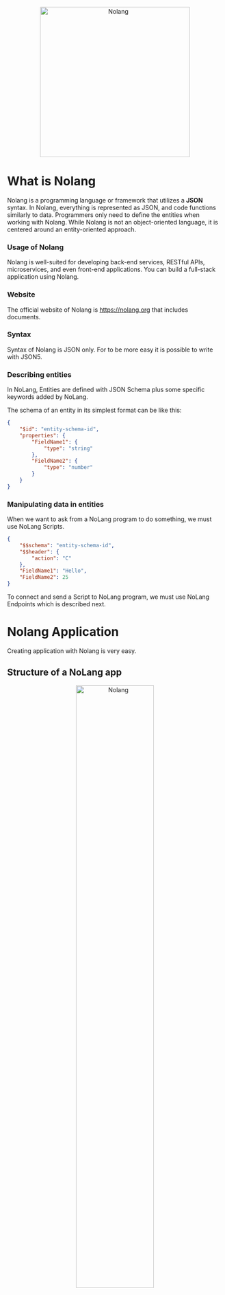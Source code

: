 <p align="center">
  <img src="https://nolang.org/img/nolangtlogo.png" width="350" title="Nolang" alt="Nolang">
</p>

# What is Nolang

Nolang is a programming language or framework that utilizes a <b>JSON</b> syntax. In Nolang, everything is represented as JSON, and code functions similarly to data. Programmers only need to define the entities when working with Nolang. While Nolang is not an object-oriented language, it is centered around an entity-oriented approach.

### Usage of Nolang
Nolang is well-suited for developing back-end services, RESTful APIs, microservices, and even front-end applications. You can build a full-stack application using Nolang. 

### Website
The official website of Nolang is https://nolang.org that includes documents.

### Syntax
Syntax of Nolang is JSON only. For to be more easy it is possible to write with JSON5.

### Describing entities
In NoLang, Entities are defined with JSON Schema plus some specific keywords added by NoLang.

The schema of an entity in its simplest format can be like this:
```json 
{
	"$id": "entity-schema-id",
	"properties": {
		"FieldName1": {
			"type": "string"
		},
		"FieldName2": {
			"type": "number"
		}
	}
}
```

### Manipulating data in entities
When we want to ask from a NoLang program to do something, we must use NoLang Scripts. 
```json 
{
	"$$schema": "entity-schema-id",
	"$$header": {
		"action": "C"
	},
	"FieldName1": "Hello",
	"FieldName2": 25
}
```
To connect and send a Script to NoLang program, we must use NoLang Endpoints which is described next.



# Nolang Application
Creating application with Nolang is very easy.

## Structure of a NoLang app

<p align="center">
  <img src="https://nolang.org/img/nolang-structure4.png" width="60%" title="Nolang" alt="Nolang">
</p>

- In every NoLang app there are some entities.
- It must be defined the entities' schemas in config file or in separate files.
- If this app stores data of entities the storage configuration must be defined in any schema or config file.
- It is necessary to define one or more endpoints that this app listens to.
- If this app needs to connect to other NoLang apps it can be defined in microservice configuration.

## Application config file
To create a NoLang application, we need to have NodeJS installed.
then in a directory for application there is the config file. 
Config file must be in JSON or JSON5 format and can have any name, its default name is <b>app.json</b> or <b>app.json5</b>

```json
{
	"name": "sample app",
	"schemas": [
		{
			"$id": "entity-schema-id",
			"properties": {
				"FieldName1": {
					"type": "string"
				},
				"FieldName2": {
					"type": "number"
				}
			}
		}
	],
	"endpoints": [
		{
			"type": "http",
			"port": 80,
			"routes": [
				{
					"path": "/",
					"type": "html",
					"method": "post"
				}
			]
		}
	]
}
```

## Run Nolang app
After installing nolangjs package, Nolang cli can be used to run a Nolang application.

```
npm i nolangjs -g
```
```
nolang /path/to/dir app.json
```

# Documentation
Refer to Nolang website by address https://www.nolang.org.


# Share Your Feedback
We value your input! If you have suggestions, issues, or comments about our package, please don't hesitate to reach out. Your feedback helps us improve. You can connect us with info[@]nolang.org.
